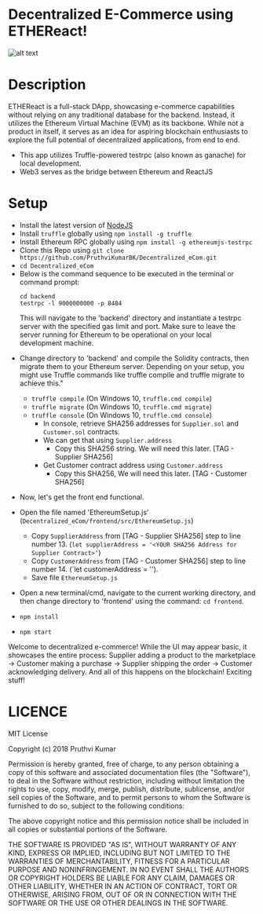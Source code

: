 # Decentralized E-Commerce using ETHEReact!

![alt text](https://github.com/PruthviKumarBK/Decentralized_eCom/blob/master/ETHEReact.png)

# Description
ETHEReact is a full-stack DApp, showcasing e-commerce capabilities without relying on any traditional database for the backend. Instead, it utilizes the Ethereum Virtual Machine (EVM) as its backbone. While not a product in itself, it serves as an idea for aspiring blockchain enthusiasts to explore the full potential of decentralized applications, from end to end.

- This app utilizes Truffle-powered testrpc (also known as ganache) for local development. 
- Web3 serves as the bridge between Ethereum and ReactJS

# Setup
- Install the latest version of [NodeJS](https://nodejs.org/en/)
- Install `truffle` globally using `npm install -g truffle` 
- Install Ethereum RPC globally using `npm install -g ethereumjs-testrpc` 
- Clone this Repo using `git clone https://github.com/PruthviKumarBK/Decentralized_eCom.git` 
- `cd Decentralized_eCom` 
- Below is the command sequence to be executed in the terminal or command prompt:
  ```
  cd backend
  testrpc -l 9000000000 -p 8484
  ```
  This will navigate to the 'backend' directory and instantiate a testrpc server with the specified gas limit and port. Make sure to leave the server running for Ethereum to be operational on your local development machine.

*  Change directory to 'backend' and compile the Solidity contracts, then migrate them to your Ethereum server. Depending on your setup, you might use Truffle commands like truffle compile and truffle migrate to achieve this."
    * `truffle compile` (On Windows 10, `truffle.cmd compile`)
    * `truffle migrate` (On Windows 10, `truffle.cmd migrate`)
    * `truffle console` (On Windows 10, `truffle.cmd console`)
        * In console, retrieve SHA256 addresses for `Supplier.sol` and `Customer.sol` contracts.
        * We can get that using `Supplier.address`
            * Copy this SHA256 string. We will need this later. [TAG - Supplier SHA256]
        * Get Customer contract address using `Customer.address` 
            * Copy this SHA256, We will need this later. [TAG - Customer SHA256]

* Now, let's get the front end functional.
* Open the file named 'EthereumSetup.js' (`Decentralized_eCom/frontend/src/EthereumSetup.js`)
    * Copy `SupplierAddress` from [TAG - Supplier SHA256] step to line number 13. (`let supplierAddress = '<YOUR SHA256 Address for Supplier Contract>'`)
    * Copy `CustomerAddress` from [TAG - Customer SHA256] step to line number 14. (`let customerAddress = '<YOUR SHA256 Address for Customer Contract>').
    * Save file `EthereumSetup.js`
* Open a new terminal/cmd, navigate to the current working directory, and then change directory to 'frontend' using the command: `cd frontend`.
* `npm install`
* `npm start`

Welcome to decentralized e-commerce! While the UI may appear basic, it showcases the entire process: Supplier adding a product to the marketplace -> Customer making a purchase -> Supplier shipping the order -> Customer acknowledging delivery. And all of this happens on the blockchain! Exciting stuff!

# LICENCE
MIT License

Copyright (c) 2018 Pruthvi Kumar

Permission is hereby granted, free of charge, to any person obtaining a copy of this software and associated documentation files (the "Software"), to deal in the Software without restriction, including without limitation the rights to use, copy, modify, merge, publish, distribute, sublicense, and/or sell copies of the Software, and to permit persons to whom the Software is furnished to do so, subject to the following conditions:

The above copyright notice and this permission notice shall be included in all copies or substantial portions of the Software.

THE SOFTWARE IS PROVIDED "AS IS", WITHOUT WARRANTY OF ANY KIND, EXPRESS OR IMPLIED, INCLUDING BUT NOT LIMITED TO THE WARRANTIES OF MERCHANTABILITY, FITNESS FOR A PARTICULAR PURPOSE AND NONINFRINGEMENT. IN NO EVENT SHALL THE AUTHORS OR COPYRIGHT HOLDERS BE LIABLE FOR ANY CLAIM, DAMAGES OR OTHER LIABILITY, WHETHER IN AN ACTION OF CONTRACT, TORT OR OTHERWISE, ARISING FROM,
OUT OF OR IN CONNECTION WITH THE SOFTWARE OR THE USE OR OTHER DEALINGS IN THE SOFTWARE.





























































